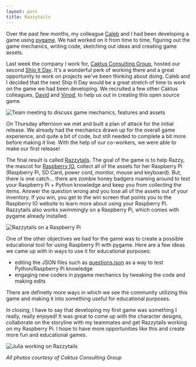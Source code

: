 ```yaml
---
layout: post
title: Razzytails
---
```


Over the past few months, my colleague [Caleb](https://twitter.com/CalebSmithNC) and I had been developing a game using [pygame](http://www.pygame.org/). We had worked on it from time to time, figuring out the game mechanics, writing code, sketching out ideas and creating game assets.

Last week the company I work for, [Caktus Consulting Group](http://caktusgroup.com), hosted our second [Ship It Day](http://www.caktusgroup.com/blog/2012/10/01/planning-our-first-shipit-day-caktus/). It's a wonderful perk of working there and a great opportunity to work on projects we've been thinking about doing. Caleb and I decided that the next Ship It Day would be a great stretch of time to work on the game we had been developing. We recruited a few other Caktus colleagues, [David](https://twitter.com/david_codes) and [Vinod](https://twitter.com/vkurup), to help us out in creating this open source game.

![Team meeting to discuss game mechanics, features and assets](/assets/images/razzytails1.jpg)

On Thursday afternoon we met and built a plan of attack for the initial release. We already had the mechanics drawn up for the overall game experience, and quite a bit of code, but still needed to complete a bit more before making it live. With the help of our co-workers, we were able to make our first release!

The final result is called [Razzytails](https://github.com/calebsmith/razzytails/). The goal of the game is to help Razzy, the mascot for [Raspberry IO](http://raspberry.io), collect all of the assets for her Raspberry Pi (Raspberry Pi, SD Card, power cord, monitor, mouse and keyboard). But, there is one catch... there are zombie honey badgers roaming around to test your Raspberry Pi + Python knowledge and keep you from collecting the items. Answer the question wrong and you lose all of the assets out of your inventory. If you win, you get to the win screen that points you to the Raspberry IO website to learn more about using your Raspberry Pi. Razzytails also works swimmingly on a Raspberry Pi, which comes with pygame already installed.

![Razzytails on a Raspberry Pi](/assets/images/razzytails2.jpg)

One of the other objectives we had for the game was to create a possible educational tool for using Raspberry Pi with pygame. Here are a few ideas we came up with in ways to use it for educational purposes:

- editing the JSON files such as [questions.json](https://github.com/calebsmith/razzytails/blob/master/assets/questions.json) as a way to test Python/Raspberry Pi knowledge
- engaging new coders in pygame mechanics by tweaking the code and making edits

There are definetly more ways in which we see the community utilizing this game and making it into something useful for educational purposes.

In closing, I have to say that developing my first game was something I really, really enjoyed! It was great to come up with the character designs, collaborate on the storyline with my teammates and get Razzytails working on my Raspberry Pi. I hope to have more opportunities like this and create more fun and educational games.

![Julia working on Razzytails](/assets/images/razzytails3.jpg)

*All photos courtesy of Caktus Consulting Group*
